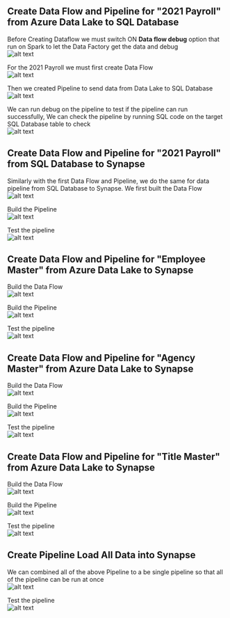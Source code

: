 ## Create Data Flow and Pipeline for "2021 Payroll" from Azure Data Lake to SQL Database
Before Creating Dataflow we must switch ON **Data flow debug** option that run on Spark to let the Data Factory get the data and debug </br>
![alt text](https://github.com/NgoDuyVu1993/Data_Engineer_Ass5_Data_Pipeline/blob/main/Create%20Data%20Flows%20and%20Pipelines/image/Turn%20ON%20Dataflow%20debug.jpg)

For the 2021 Payroll we must first create Data Flow </br>
![alt text](https://github.com/NgoDuyVu1993/Data_Engineer_Ass5_Data_Pipeline/blob/main/Create%20Data%20Flows%20and%20Pipelines/image/Create%20Payroll%202021%20Dataflow.jpg)

Then we created Pipeline to send data from Data Lake to SQL Database </br>
![alt text](https://github.com/NgoDuyVu1993/Data_Engineer_Ass5_Data_Pipeline/blob/main/Create%20Data%20Flows%20and%20Pipelines/image/Create%20Pipeline%20for%20Payroll%202021%20to%20SQLDB.jpg)

We can run debug on the pipeline to test if the pipeline can run successfully, We can check the pipeline by running SQL code on the target SQL Database table to check </br>
![alt text](https://github.com/NgoDuyVu1993/Data_Engineer_Ass5_Data_Pipeline/blob/main/Create%20Data%20Flows%20and%20Pipelines/image/Pipeline%202021%20Payrol%20to%20SQLDB%20Run%20Success.jpg)

## Create Data Flow and Pipeline for "2021 Payroll" from SQL Database to Synapse
Similarly with the first Data Flow and Pipeline, we do the same for data pipeline from SQL Database to Synapse. We first built the Data Flow </br>
![alt text](https://github.com/NgoDuyVu1993/Data_Engineer_Ass5_Data_Pipeline/blob/main/Create%20Data%20Flows%20and%20Pipelines/image/Create%20Payroll%20Dataflow%20from%20SQLDB%20to%20Synapse.jpg)

Build the Pipeline </br>
![alt text](https://github.com/NgoDuyVu1993/Data_Engineer_Ass5_Data_Pipeline/blob/main/Create%20Data%20Flows%20and%20Pipelines/image/Create%20Payroll%20Pipeline%20from%20SQLDB%20to%20Synapse.jpg)

Test the pipeline </br>
![alt text](https://github.com/NgoDuyVu1993/Data_Engineer_Ass5_Data_Pipeline/blob/main/Create%20Data%20Flows%20and%20Pipelines/image/Pipeline%20Payroll%20to%20Synapse%20Run%20Success.jpg)
## Create Data Flow and Pipeline for "Employee Master" from Azure Data Lake to Synapse
Build the Data Flow </br>
![alt text](https://github.com/NgoDuyVu1993/Data_Engineer_Ass5_Data_Pipeline/blob/main/Create%20Data%20Flows%20and%20Pipelines/image/Create%20Employee%20Dataflow.jpg)

Build the Pipeline </br>
![alt text](https://github.com/NgoDuyVu1993/Data_Engineer_Ass5_Data_Pipeline/blob/main/Create%20Data%20Flows%20and%20Pipelines/image/Create%20Employee%20Pipeline%20to%20Synapse.jpg)

Test the pipeline </br>
![alt text](https://github.com/NgoDuyVu1993/Data_Engineer_Ass5_Data_Pipeline/blob/main/Create%20Data%20Flows%20and%20Pipelines/image/Pipeline%20Employee%20to%20Synapse%20Run%20Success.jpg)

## Create Data Flow and Pipeline for "Agency Master" from Azure Data Lake to Synapse
Build the Data Flow </br>
![alt text](https://github.com/NgoDuyVu1993/Data_Engineer_Ass5_Data_Pipeline/blob/main/Create%20Data%20Flows%20and%20Pipelines/image/Create%20Agency%20Dataflow.jpg)

Build the Pipeline </br>
![alt text](https://github.com/NgoDuyVu1993/Data_Engineer_Ass5_Data_Pipeline/blob/main/Create%20Data%20Flows%20and%20Pipelines/image/Create%20Agency%20Pipeline%20to%20Synapse.jpg)

Test the pipeline </br>
![alt text](https://github.com/NgoDuyVu1993/Data_Engineer_Ass5_Data_Pipeline/blob/main/Create%20Data%20Flows%20and%20Pipelines/image/Pipeline%20Agency%20to%20Synapse%20Run%20Success.jpg)

## Create Data Flow and Pipeline for "Title Master" from Azure Data Lake to Synapse
Build the Data Flow </br>
![alt text](https://github.com/NgoDuyVu1993/Data_Engineer_Ass5_Data_Pipeline/blob/main/Create%20Data%20Flows%20and%20Pipelines/image/Create%20Title%20Dataflow.jpg)

Build the Pipeline </br>
![alt text](https://github.com/NgoDuyVu1993/Data_Engineer_Ass5_Data_Pipeline/blob/main/Create%20Data%20Flows%20and%20Pipelines/image/Create%20Title%20Pipeline%20to%20Synapse.jpg)

Test the pipeline </br>
![alt text](https://github.com/NgoDuyVu1993/Data_Engineer_Ass5_Data_Pipeline/blob/main/Create%20Data%20Flows%20and%20Pipelines/image/Pipeline%20Title%20to%20Synapse%20Run%20Success.jpg)

## Create Pipeline Load All Data into Synapse
We can combined all of the above Pipeline to a be single pipeline so that all of the pipeline can be run at once </br>
![alt text](https://github.com/NgoDuyVu1993/Data_Engineer_Ass5_Data_Pipeline/blob/main/Create%20Data%20Flows%20and%20Pipelines/image/Create%20Pipeline%20Load%20All%20Data%20into%20Synapse.jpg)

Test the pipeline </br>
![alt text](https://github.com/NgoDuyVu1993/Data_Engineer_Ass5_Data_Pipeline/blob/main/Create%20Data%20Flows%20and%20Pipelines/image/Pipeline%20Load%20All%20Data%20into%20Synapse%20Run%20Success.jpg)